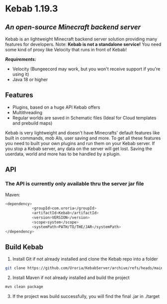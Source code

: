 # Kebab 1.19.3
## _An open-source Minecraft backend server_

Kebab is an lightweight Minecraft backend server solution providing many features for developers.
Note: **Kebab is not a standalone service!** You need some kind of proxy like Velocity that runs in front of Kebab!

_**Requirements:**_
- Velocity (Bungeecord may work, but you won't receive support if you're using it)
- Java 18 or higher
## Features

- Plugins, based on a huge API Kebab offers
- Multithreading
- Regular worlds are saved in Schematic files (Ideal for Cloud templates and prebuild maps)

Kebab is very lightweight and doesn't have Minecrafts' default features like built in commands, 
mob AIs, user saving and more. To get all these features you need to built your own plugins and
run them on your Kebab server. If you stop a Kebab server, any data on the server will get lost.
Saving the userdata, world and more has to be handled by a plugin.

## API

### The API is currently only available thru the server jar file

Maven:
```sh
<dependency>
            <groupId>com.uroria</groupId>
            <artifactId>Kebab</artifactId>
            <version>VERSION</version>
            <scope>system</scope>
            <systemPath>PATH/TO/THE/JAR</systemPath>
</dependency>
```

## Build Kebab

1. Install Git if not already installed and clone the Kebab repo into a folder
```sh
git clone https://github.com/Uroria/KebabServer/archive/refs/heads/main.zip .
```
2. Install Maven if not already installed and build the project
```sh
mvn clean package
```
3. If the project was build successfully, you will find the final .jar in ./target
